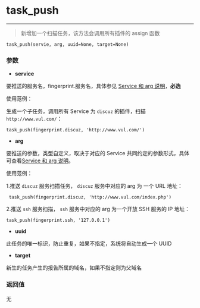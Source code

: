 # task_push
---

> 新增加一个扫描任务，该方法会调用所有插件的 assign 函数

```
task_push(servie, arg, uuid=None, target=None)
```

### 参数

* **service**

 要推送的服务名，fingerprint.服务名，具体参见 [Service 和 arg 说明](./2-8.md)，**必选**
 
 使用范例：
 
 生成一个子任务，调用所有 Service 为 `discuz` 的插件，扫描 `http://www.vul.com/`：
 
 ```
 task_push(fingerprint.discuz, 'http://www.vul.com/')
 ```
 
* **arg**

 要推送的参数，类型自定义，取决于对应的 Service 共同约定的参数形式，具体可查看[Service 和 arg 说明](./2-8.md)。
 
 使用范例：
 
  1.推送 `discuz` 服务扫描任务， `discuz` 服务中对应的 arg 为 一个 URL 地址：

   ```
    task_push(fingerprint.discuz, 'http://www.vul.com/index.php')
   ```
  2.推送 `ssh` 服务扫描， `ssh` 服务中对应的 arg 为一个开放 SSH 服务的 IP  地址：
  
  ```
  task_push(fingerprint.ssh, '127.0.0.1')
  ```

* **uuid** 

 此任务的唯一标识，防止重复，如果不指定，系统将自动生成一个 UUID

* **target**

 新生的任务产生的报告所属的域名，如果不指定则为父域名
 
### 返回值

无

